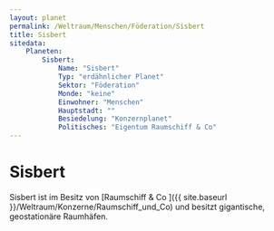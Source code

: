 ```yaml
---
layout: planet
permalink: /Weltraum/Menschen/Föderation/Sisbert
title: Sisbert
sitedata:
    Planeten:
        Sisbert:
            Name: "Sisbert"
            Typ: "erdähnlicher Planet"
            Sektor: "Föderation"
            Monde: "keine"
            Einwohner: "Menschen"
            Hauptstadt: ""
            Besiedelung: "Konzernplanet"
            Politisches: "Eigentum Raumschiff & Co"
---
```


# Sisbert

Sisbert ist im Besitz von [Raumschiff &amp; Co ]({{ site.baseurl }}/Weltraum/Konzerne/Raumschiff_und_Co) und besitzt gigantische, geostationäre Raumhäfen.
